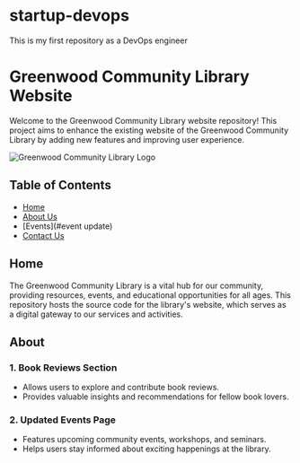 # startup-devops
This is my first repository as a DevOps engineer
# Greenwood Community Library Website

Welcome to the Greenwood Community Library website repository! This project aims to enhance the existing website of the Greenwood Community Library by adding new features and improving user experience.

![Greenwood Community Library Logo](path/to/logo.png)

## Table of Contents
- [Home](#home)
- [About Us](#about)
- [Events](#event update)
- [Contact Us](#info)

## Home
The Greenwood Community Library is a vital hub for our community, providing resources, events, and educational opportunities for all ages. This repository hosts the source code for the library's website, which serves as a digital gateway to our services and activities.

## About
### 1. Book Reviews Section
- Allows users to explore and contribute book reviews.
- Provides valuable insights and recommendations for fellow book lovers.

### 2. Updated Events Page
- Features upcoming community events, workshops, and seminars.
- Helps users stay informed about exciting happenings at the library.
